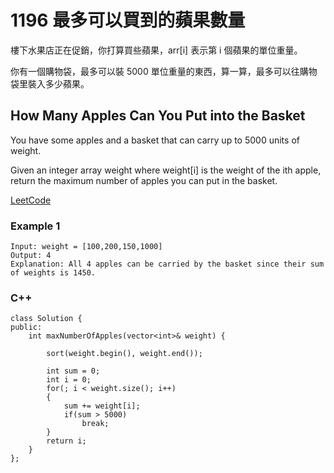 # 1196 最多可以買到的蘋果數量

樓下水果店正在促銷，你打算買些蘋果，arr[i] 表示第 i 個蘋果的單位重量。

你有一個購物袋，最多可以裝 5000 單位重量的東西，算一算，最多可以往購物袋里裝入多少蘋果。

## How Many Apples Can You Put into the Basket

You have some apples and a basket that can carry up to 5000 units of weight.

Given an integer array weight where weight[i] is the weight of the ith apple, return the maximum number of apples you can put in the basket.

[LeetCode](https://leetcode-cn.com/problems/how-many-apples-can-you-put-into-the-basket/)

### Example 1
```
Input: weight = [100,200,150,1000]
Output: 4
Explanation: All 4 apples can be carried by the basket since their sum of weights is 1450.
```

### C++ 

```
class Solution {
public:
    int maxNumberOfApples(vector<int>& weight) {

        sort(weight.begin(), weight.end());
        
        int sum = 0;
        int i = 0;
        for(; i < weight.size(); i++)
        {
            sum += weight[i];
            if(sum > 5000)
                break;
        }        
        return i;
    }
};
```
